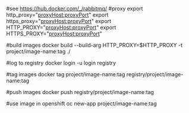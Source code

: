 #see https://hub.docker.com/_/rabbitmq/
#proxy
 export http_proxy="<proxyHost:proxyPort>"
 export https_proxy="<proxyHost:proxyPort>"
 export HTTP_PROXY="<proxyHost:proxyPort>"
 export HTTPS_PROXY="<proxyHost:proxyPort>"

#build images
 docker build --build-arg HTTP_PROXY=$HTTP_PROXY -t project/image-name:tag ./

#log to  registry
 docker login -u login registry

#tag images
 docker tag project/image-name:tag  registry/project/image-name:tag

#push images
 docker push registry/project/image-name:tag

#use image in openshift
oc new-app project/image-name:tag
